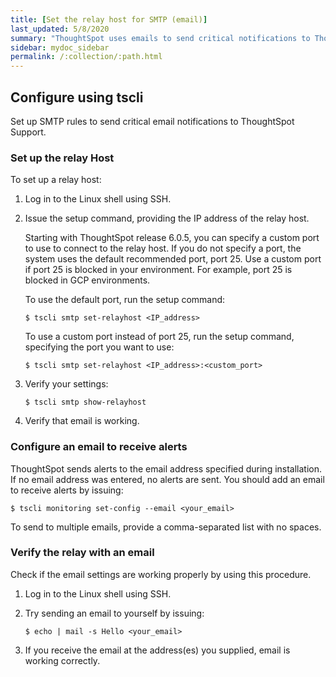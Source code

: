 ```yaml
---
title: [Set the relay host for SMTP (email)]
last_updated: 5/8/2020
summary: "ThoughtSpot uses emails to send critical notifications to ThoughtSpot Support. A relay host for SMTP traffic routes the alert and notification emails coming from ThoughtSpot through an SMTP email server."
sidebar: mydoc_sidebar
permalink: /:collection/:path.html
---
```

## Configure using tscli

Set up SMTP rules to send critical email notifications to ThoughtSpot Support.

### Set up the relay Host

To set up a relay host:

1. Log in to the Linux shell using SSH.
2. Issue the setup command, providing the IP address of the relay host.

    Starting with ThoughtSpot release 6.0.5, you can specify a custom port to use to connect to the relay host. If you do not specify a port, the system uses the default recommended port, port 25. Use a custom port if port 25 is blocked in your environment. For example, port 25 is blocked in GCP environments.

    To use the default port, run the setup command:

    ```
    $ tscli smtp set-relayhost <IP_address>
    ```

    To use a custom port instead of port 25, run the setup command, specifying the port you want to use:

    ```
    $ tscli smtp set-relayhost <IP_address>:<custom_port>
    ```

3. Verify your settings:

    ```
    $ tscli smtp show-relayhost
    ```

4. Verify that email is working.

### Configure an email to receive alerts

ThoughtSpot sends alerts to the email address specified during installation. If no email address was entered, no alerts are sent. You should add an email to receive alerts by issuing:

```
$ tscli monitoring set-config --email <your_email>
```

To send to multiple emails, provide a comma-separated list with no spaces.

### Verify the relay with an email

Check if the email settings are working properly by using this procedure.

 1. Log in to the Linux shell using SSH.
 2. Try sending an email to yourself by issuing:

    ```
    $ echo | mail -s Hello <your_email>
    ```

 3. If you receive the email at the address(es) you supplied, email is working correctly.
